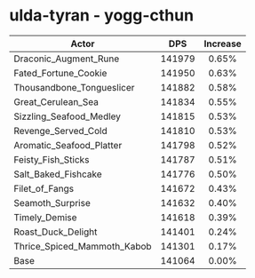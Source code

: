 # ulda-tyran - yogg-cthun
| Actor | DPS | Increase |
|---|:---:|:---:|
|Draconic_Augment_Rune|141979|0.65%|
|Fated_Fortune_Cookie|141950|0.63%|
|Thousandbone_Tongueslicer|141882|0.58%|
|Great_Cerulean_Sea|141834|0.55%|
|Sizzling_Seafood_Medley|141815|0.53%|
|Revenge_Served_Cold|141810|0.53%|
|Aromatic_Seafood_Platter|141798|0.52%|
|Feisty_Fish_Sticks|141787|0.51%|
|Salt_Baked_Fishcake|141776|0.50%|
|Filet_of_Fangs|141672|0.43%|
|Seamoth_Surprise|141632|0.40%|
|Timely_Demise|141618|0.39%|
|Roast_Duck_Delight|141401|0.24%|
|Thrice_Spiced_Mammoth_Kabob|141301|0.17%|
|Base|141064|0.00%|
